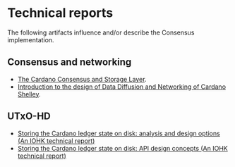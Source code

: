 # Technical reports

The following artifacts influence and/or describe the Consensus implementation.

## Consensus and networking

* [The Cardano Consensus and Storage Layer](/pdfs/report.pdf).
* [Introduction to the design of Data Diffusion and Networking of Cardano Shelley][network-report].

## UTxO-HD

* [Storing the Cardano ledger state on disk: analysis and design options (An IOHK technical report)](/pdfs/utxo-db.pdf)
* [Storing the Cardano ledger state on disk: API design concepts (An IOHK technical report)](/pdfs/utxo-db-api.pdf)


<!-- Links -->
[network-report]: https://input-output-hk.github.io/ouroboros-network/pdfs/network-design/
